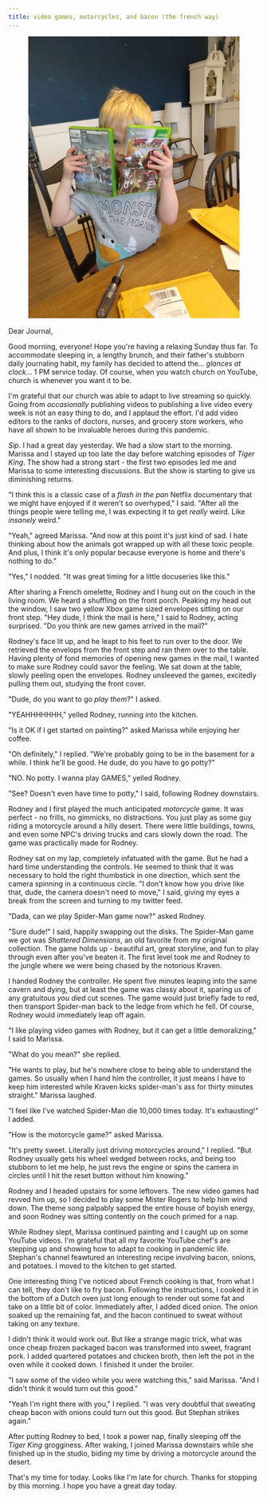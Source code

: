 ```yaml
---
title: video games, motorcycles, and bacon (the french way)
---
```


<figure>
  <a href="/images/banners/2020-03-29.jpg">
    <img alt="banner" src="/images/banners/2020-03-29.jpg"/>
  </a>
</figure>

Dear Journal,

Good morning, everyone!  Hope you're having a relaxing Sunday thus
far.  To accommodate sleeping in, a lengthy brunch, and their father's
stubborn daily journaling habit, my family has decided to attend
the... _glances at clock_... 1 PM service today.  Of course, when you
watch church on YouTube, church is whenever you want it to be.

I'm grateful that our church was able to adapt to live streaming so
quickly.  Going from _occasionally_ publishing videos to publishing a
live video every week is not an easy thing to do, and I applaud the
effort.  I'd add video editors to the ranks of doctors, nurses, and
grocery store workers, who have all shown to be invaluable heroes
during this pandemic.

_Sip_.  I had a great day yesterday.  We had a slow start to the
morning.  Marissa and I stayed up too late the day before watching
episodes of _Tiger King_.  The show had a strong start - the first two
episodes led me and Marissa to some interesting discussions.  But the
show is starting to give us diminishing returns.

"I think this is a classic case of a _flash in the pan_ Netflix
documentary that we might have enjoyed if it weren't so overhyped," I
said.  "After all the things people were telling me, I was expecting
it to get _really_ weird.  Like _insanely_ weird."

"Yeah," agreed Marissa.  "And now at this point it's just kind of
sad. I hate thinking about how the animals got wrapped up with all
these toxic people.  And plus, I think it's only popular because
everyone is home and there's nothing to do."

"Yes," I nodded.  "It was great timing for a little docuseries like
this."

After sharing a French omelette, Rodney and I hung out on the couch in
the living room.  We heard a shuffling on the front porch.  Peaking my
head out the window, I saw two yellow Xbox game sized envelopes
sitting on our front step.  "Hey dude, I think the mail is here," I
said to Rodney, acting surprised.  "Do you think are new games
arrived in the mail?"

Rodney's face lit up, and he leapt to his feet to run over to the
door.  We retrieved the envelops from the front step and ran them over
to the table.  Having plenty of fond memories of opening new games in
the mail, I wanted to make sure Rodney could savor the feeling.  We
sat down at the table, slowly peeling open the envelopes.  Rodney
unsleeved the games, excitedly pulling them out, studying the front
cover.

"Dude, do you want to go _play them_?" I asked.

"YEAHHHHHHH," yelled Rodney, running into the kitchen.

"Is it OK if I get started on painting?" asked Marissa while enjoying
her coffee.

"Oh definitely," I replied.  "We're probably going to be in the
basement for a while.  I think he'll be good.  He dude, do you have to
go potty?"

"NO.  No potty.  I wanna play GAMES," yelled Rodney.

"See?  Doesn't even have time to potty," I said, following Rodney
downstairs.

Rodney and I first played the much anticipated _motorcycle_ game.  It
was perfect - no frills, no gimmicks, no distractions.  You just play
as some guy riding a motorcycle around a hilly desert.  There were
little buildings, towns, and even some NPC's driving trucks and cars
slowly down the road.  The game was practically made for Rodney.

Rodney sat on my lap, completely infatuated with the game.  But he had
a hard time understanding the controls.  He seemed to think that it
was necessary to hold the right thumbstick in one direction, which
sent the camera spinning in a continuous circle.  "I don't know how
you drive like that, dude, the camera doesn't need to move," I said,
giving my eyes a break from the screen and turning to my twitter feed.

"Dada, can we play Spider-Man game now?" asked Rodney.

"Sure dude!" I said, happily swapping out the disks.  The Spider-Man
game we got was _Shattered Dimensions_, an old favorite from my
original collection.  The game holds up - beautiful art, great
storyline, and fun to play through even after you've beaten it.  The
first level took me and Rodney to the jungle where we were being
chased by the notorious Kraven.

I handed Rodney the controller.  He spent five minutes leaping into
the same cavern and dying, but at least the game was classy about it,
sparing us of any gratuitous _you died_ cut scenes.  The game would
just briefly fade to red, then transport Spider-man back to the ledge
from which he fell.  Of course, Rodney would immediately leap off
again.

"I like playing video games with Rodney, but it can get a little
demoralizing," I said to Marissa.

"What do you mean?" she replied.

"He wants to play, but he's nowhere close to being able to understand
the games.  So usually when I hand him the controller, it just means I
have to keep him interested while Kraven kicks spider-man's ass for
thirty minutes straight."  Marissa laughed.

"I feel like I've watched Spider-Man die 10,000 times today.  It's
exhausting!" I added.

"How is the motorcycle game?" asked Marissa.

"It's pretty sweet.  Literally just driving motorcycles around," I
replied.  "But Rodney usually gets his wheel wedged between rocks, and
being too stubborn to let me help, he just revs the engine or spins
the camera in circles until I hit the reset button without him
knowing."

Rodney and I headed upstairs for some leftovers.  The new video games
had revved him up, so I decided to play some Mister Rogers to help him
wind down.  The theme song palpably sapped the entire house of boyish
energy, and soon Rodney was sitting contently on the couch primed for
a nap.

While Rodney slept, Marissa continued painting and I caught up on some
YouTube videos.  I'm grateful that all my favorite YouTube chef's are
stepping up and showing how to adapt to cooking in pandemic life.
Stephan's channel feawtured an interesting recipe involving bacon,
onions, and potatoes.  I moved to the kitchen to get started.

One interesting thing I've noticed about French cooking is that, from
what I can tell, they don't like to fry bacon.  Following the
instructions, I cooked it in the bottom of a Dutch oven just long
enough to render out some fat and take on a little bit of color.
Immediately after, I added diced onion.  The onion soaked up the
remaining fat, and the bacon continued to sweat without taking on any
texture.

I didn't think it would work out.  But like a strange magic trick,
what was once cheap frozen packaged bacon was transformed into sweet,
fragrant pork.  I added quartered potatoes and chicken broth, then
left the pot in the oven while it cooked down.  I finished it under
the broiler.

"I saw some of the video while you were watching this," said Marissa.
"And I didn't think it would turn out this good."

"Yeah I'm right there with you," I replied.  "I was very doubtful that
sweating cheap bacon with onions could turn out this good.  But
Stephan strikes again."

After putting Rodney to bed, I took a power nap, finally sleeping off
the _Tiger King_ grogginess.  After waking, I joined Marissa
downstairs while she finished up in the studio, biding my time by
driving a motorcycle around the desert.

That's my time for today.  Looks like I'm late for church.  Thanks for
stopping by this morning.  I hope you have a great day today.
